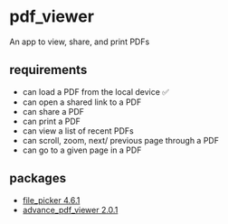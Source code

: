 # pdf_viewer

An app to view, share, and print PDFs

## requirements
* can load a PDF from the local device  :white_check_mark:
* can open a shared link to a PDF
* can share a PDF
* can print a PDF
* can view a list of recent PDFs
* can scroll, zoom, next/ previous page through a PDF
* can go to a given page in a PDF

## packages
* [file_picker 4.6.1 ](https://pub.dev/packages/file_picker)
* [advance_pdf_viewer 2.0.1](https://pub.dev/packages/advance_pdf_viewer)


